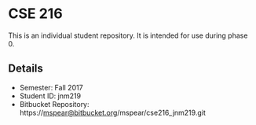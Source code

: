# CSE 216
This is an individual student repository.  It is intended for use during phase 0.

## Details
- Semester: Fall 2017
- Student ID: jnm219
- Bitbucket Repository: https://mspear@bitbucket.org/mspear/cse216_jnm219.git